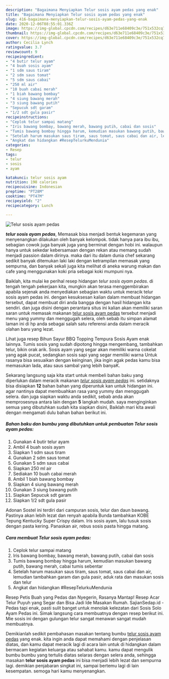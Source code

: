 ```yaml
---
description: "Bagaimana Menyiapkan Telur sosis ayam pedas yang enak"
title: "Bagaimana Menyiapkan Telur sosis ayam pedas yang enak"
slug: 416-bagaimana-menyiapkan-telur-sosis-ayam-pedas-yang-enak
date: 2020-12-06T08:55:01.336Z
image: https://img-global.cpcdn.com/recipes/d63e711e68409c3e/751x532cq70/telur-sosis-ayam-pedas-foto-resep-utama.jpg
thumbnail: https://img-global.cpcdn.com/recipes/d63e711e68409c3e/751x532cq70/telur-sosis-ayam-pedas-foto-resep-utama.jpg
cover: https://img-global.cpcdn.com/recipes/d63e711e68409c3e/751x532cq70/telur-sosis-ayam-pedas-foto-resep-utama.jpg
author: Cecilia Lynch
ratingvalue: 3.7
reviewcount: 9
recipeingredient:
- "4 butir telur ayam"
- "4 buah sosis ayam"
- "1 sdm saus tiram"
- "2 sdm saus tomat"
- "5 sdm saus cabai"
- "250 ml air"
- "10 buah cabai merah"
- "1 biah bawang bombay"
- "4 siung bawang merah"
- "3 siung bawang putih"
- "Sepucuk sdt garam"
- "1/2 sdt gula pasir"
recipeinstructions:
- "Ceplok telur sampai matang"
- "Iris bawang bombay, bawang merah, bawang putih, cabai dan sosis"
- "Tumis bawang bombay hingga harum, kemudian masukan bawang putih, bawang merah, cabai tumis sebentar"
- "Setelah harum masukan saus tiram, saus tomat, saus cabai dan air, lemudian tambahkan garam dan gula pasir, aduk rata dan masukan sosis dan telur"
- "Angkat dan hidangkan #ResepTelurkuMendunia"
categories:
- Resep
tags:
- telur
- sosis
- ayam

katakunci: telur sosis ayam 
nutrition: 198 calories
recipecuisine: Indonesian
preptime: "PT28M"
cooktime: "PT47M"
recipeyield: "2"
recipecategory: Lunch

---
```



![Telur sosis ayam pedas](https://img-global.cpcdn.com/recipes/d63e711e68409c3e/751x532cq70/telur-sosis-ayam-pedas-foto-resep-utama.jpg)

<b><i>telur sosis ayam pedas</i></b>, Memasak bisa menjadi bentuk kegemaran yang menyenangkan dilakukan oleh banyak kelompok. tidak hanya para ibu ibu, sebagian cowok juga banyak juga yang berminat dengan hobi ini. walaupun hanya untuk sekedar kebersamaan dengan rekan atau memang sudah menjadi passion dalam dirinya. maka dari itu dalam dunia chef sekarang sedikit banyak ditemukan laki laki dengan ketrampilan memasak yang sempurna, dan banyak sekali juga kita melihat di aneka warung makan dan cafe yang menggunakan koki pria sebagai koki mumpuni nya.

Baiklah, kita mulai ke perihal resep hidangan <i>telur sosis ayam pedas</i>. di tengah tengah pekerjaan kita, mungkin akan terasa menggembirakan apabila sejenak anda menyediakan sebagian waktu untuk meracik telur sosis ayam pedas ini. dengan kesuksesan kalian dalam membuat hidangan tersebut, dapat membuat diri anda bangga dengan hasil hidangan kita sendiri. dan juga disini dengan perantara situs ini kalian akan memiliki saran saran untuk memasak makanan <u>telur sosis ayam pedas</u> tersebut menjadi menu yang yummy dan menggugah selera, oleh sebab itu simpan alamat laman ini di hp anda sebagai salah satu referensi anda dalam meracik olahan baru yang lezat.

Lihat juga resep Bihun Sayur BBQ Topping Tempura Sosis Ayam enak lainnya. Tumis sosis yang sudah dipotong hingga mengembang, tambahkan telur, bikin orak arik. Sosis ayam yang segar akan memiliki warna cokelat yang agak pucat, sedangkan sosis sapi yang segar memiliki warna Untuk rasanya bisa sesuaikan dengan keinginan, jika ingin agak pedas kamu bisa memasukan lada, atau saus sambal yang lebih banyaK.


Sekarang langsung saja kita start untuk membeli bahan baku yang diperlukan dalam meracik makanan <u><i>telur sosis ayam pedas</i></u> ini. setidaknya bisa disiapkan <b>12</b> bahan bahan yang diperuntuk kan untuk hidangan ini. agar nantinya dapat membuahkan rasa yang yummy dan menggugah selera. dan juga siapkan waktu anda sedikit, sebab anda akan memprosesnya antara lain dengan <b>5</b> langkah mudah. saya menginginkan semua yang dibutuhkan sudah kita siapkan disini, Baiklah mari kita awali dengan mengamati dulu bahan bahan berikut ini.

<!--inarticleads1-->

##### Bahan baku dan bumbu yang dibutuhkan untuk pembuatan Telur sosis ayam pedas:

1. Gunakan 4 butir telur ayam
1. Ambil 4 buah sosis ayam
1. Siapkan 1 sdm saus tiram
1. Gunakan 2 sdm saus tomat
1. Gunakan 5 sdm saus cabai
1. Siapkan 250 ml air
1. Sediakan 10 buah cabai merah
1. Ambil 1 biah bawang bombay
1. Siapkan 4 siung bawang merah
1. Gunakan 3 siung bawang putih
1. Siapkan Sepucuk sdt garam
1. Siapkan 1/2 sdt gula pasir


Adonan Sostel ini terdiri dari campuran sosis, telur dan daun bawang. Pastinya akan lebih lezat dan renyah apabila Bunda tambahkan KOBE Tepung Kentucky Super Crispy dalam. Iris sosis ayam, lalu tusuk sosis dengan pasta kering. Panaskan air, rebus sosis pasta hingga matang. 

<!--inarticleads2-->

##### Cara membuat Telur sosis ayam pedas:

1. Ceplok telur sampai matang
1. Iris bawang bombay, bawang merah, bawang putih, cabai dan sosis
1. Tumis bawang bombay hingga harum, kemudian masukan bawang putih, bawang merah, cabai tumis sebentar
1. Setelah harum masukan saus tiram, saus tomat, saus cabai dan air, lemudian tambahkan garam dan gula pasir, aduk rata dan masukan sosis dan telur
1. Angkat dan hidangkan #ResepTelurkuMendunia


Resep Petis Buah yang Pedas dan Nyegerin, Rasanya Mantap! Resep Acar Telur Puyuh yang Segar dan Bisa Jadi Ide Masakan Rumah. SajianSedap.id - Pedas tapi enak, pasti sulit banget untuk menolak kelezatan dari Sosis Solo Ayam Pedas ini. Simak langsung cara membuatnya dengan resep berikut ini. Mie sosis ini dengan gulungan telur sangat menawan sangat mudah membuatnya. 

Demikianlah sedikit pembahasan masakan tentang bumbu <u>telur sosis ayam pedas</u> yang enak. kita ingin anda dapat memahami dengan penjelasan diatas, dan kamu dapat meracik lagi di acara lain untuk di hidangkan dalam bermacam kegiatan keluarga atau sahabat kamu. kamu dapat mengulik bumbu bumbu yang tertulis diatas selaras dengan selera anda, sehingga masakan <b>telur sosis ayam pedas</b> ini bisa menjadi lebih lezat dan sempurna lagi. demikian penjabaran singkat ini, sampai bertemu lagi di lain kesempatan. semoga hari kamu menyenangkan.
